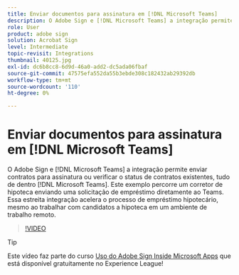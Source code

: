 ```yaml
---
title: Enviar documentos para assinatura em [!DNL Microsoft Teams]
description: O Adobe Sign e [!DNL Microsoft Teams] a integração permite enviar contratos para assinatura ou verificar o status de contratos existentes, tudo de dentro [!DNL Microsoft Teams]
role: User
product: adobe sign
solution: Acrobat Sign
level: Intermediate
topic-revisit: Integrations
thumbnail: 40125.jpg
exl-id: dc6b8cc8-6d9d-46a0-add2-dc5ada06fbaf
source-git-commit: 47575efa552da55b3ebde308c182432ab29392db
workflow-type: tm+mt
source-wordcount: '110'
ht-degree: 0%

---
```


# Enviar documentos para assinatura em [!DNL Microsoft Teams]

O Adobe Sign e [!DNL Microsoft Teams] a integração permite enviar contratos para assinatura ou verificar o status de contratos existentes, tudo de dentro [!DNL Microsoft Teams]. Este exemplo percorre um corretor de hipoteca enviando uma solicitação de empréstimo diretamente ao Teams. Essa estreita integração acelera o processo de empréstimo hipotecário, mesmo ao trabalhar com candidatos a hipoteca em um ambiente de trabalho remoto.

>[!VIDEO](https://video.tv.adobe.com/v/40125?hidetitle=true)

>[!TIP]
>
>Este vídeo faz parte do curso [Uso do Adobe Sign Inside Microsoft Apps](https://experienceleague.adobe.com/?recommended=Sign-U-1-2020.2) que está disponível gratuitamente no Experience League!
